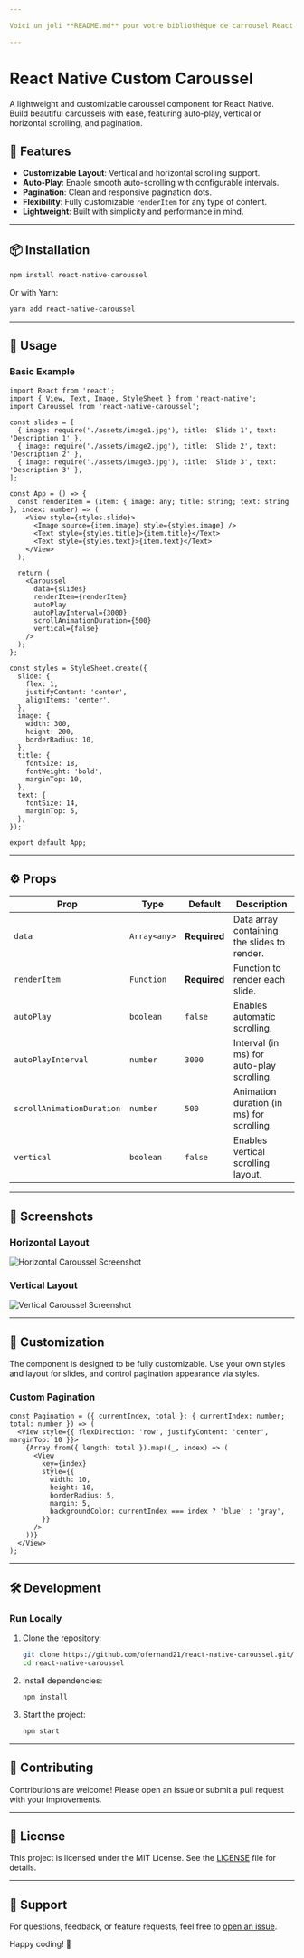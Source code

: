 ```yaml
---

Voici un joli **README.md** pour votre bibliothèque de carrousel React Native

---
```


# React Native Custom Caroussel

A lightweight and customizable caroussel component for React Native. Build beautiful caroussels with ease, featuring auto-play, vertical or horizontal scrolling, and pagination.

## 🎯 Features

- **Customizable Layout**: Vertical and horizontal scrolling support.
- **Auto-Play**: Enable smooth auto-scrolling with configurable intervals.
- **Pagination**: Clean and responsive pagination dots.
- **Flexibility**: Fully customizable `renderItem` for any type of content.
- **Lightweight**: Built with simplicity and performance in mind.

---

## 📦 Installation

```bash
npm install react-native-caroussel
```

Or with Yarn:

```bash
yarn add react-native-caroussel
```

---

## 🚀 Usage

### Basic Example

```tsx
import React from 'react';
import { View, Text, Image, StyleSheet } from 'react-native';
import Caroussel from 'react-native-caroussel';

const slides = [
  { image: require('./assets/image1.jpg'), title: 'Slide 1', text: 'Description 1' },
  { image: require('./assets/image2.jpg'), title: 'Slide 2', text: 'Description 2' },
  { image: require('./assets/image3.jpg'), title: 'Slide 3', text: 'Description 3' },
];

const App = () => {
  const renderItem = (item: { image: any; title: string; text: string }, index: number) => (
    <View style={styles.slide}>
      <Image source={item.image} style={styles.image} />
      <Text style={styles.title}>{item.title}</Text>
      <Text style={styles.text}>{item.text}</Text>
    </View>
  );

  return (
    <Caroussel
      data={slides}
      renderItem={renderItem}
      autoPlay
      autoPlayInterval={3000}
      scrollAnimationDuration={500}
      vertical={false}
    />
  );
};

const styles = StyleSheet.create({
  slide: {
    flex: 1,
    justifyContent: 'center',
    alignItems: 'center',
  },
  image: {
    width: 300,
    height: 200,
    borderRadius: 10,
  },
  title: {
    fontSize: 18,
    fontWeight: 'bold',
    marginTop: 10,
  },
  text: {
    fontSize: 14,
    marginTop: 5,
  },
});

export default App;
```

---

## ⚙️ Props

| Prop                     | Type                  | Default         | Description                                           |
|--------------------------|-----------------------|-----------------|-------------------------------------------------------|
| `data`                   | `Array<any>`         | **Required**    | Data array containing the slides to render.          |
| `renderItem`             | `Function`           | **Required**    | Function to render each slide.                       |
| `autoPlay`               | `boolean`            | `false`         | Enables automatic scrolling.                         |
| `autoPlayInterval`       | `number`             | `3000`          | Interval (in ms) for auto-play scrolling.            |
| `scrollAnimationDuration`| `number`             | `500`           | Animation duration (in ms) for scrolling.            |
| `vertical`               | `boolean`            | `false`         | Enables vertical scrolling layout.                   |

---

## 📸 Screenshots

### Horizontal Layout

![Horizontal Caroussel Screenshot](https://via.placeholder.com/400x200?text=Horizontal+Caroussel)

### Vertical Layout

![Vertical Caroussel Screenshot](https://via.placeholder.com/200x400?text=Vertical+Caroussel)

---

## 🎨 Customization

The component is designed to be fully customizable. Use your own styles and layout for slides, and control pagination appearance via styles.

### Custom Pagination

```tsx
const Pagination = ({ currentIndex, total }: { currentIndex: number; total: number }) => (
  <View style={{ flexDirection: 'row', justifyContent: 'center', marginTop: 10 }}>
    {Array.from({ length: total }).map((_, index) => (
      <View
        key={index}
        style={{
          width: 10,
          height: 10,
          borderRadius: 5,
          margin: 5,
          backgroundColor: currentIndex === index ? 'blue' : 'gray',
        }}
      />
    ))}
  </View>
);
```

---

## 🛠️ Development

### Run Locally

1. Clone the repository:

   ```bash
   git clone https://github.com/ofernand21/react-native-caroussel.git/react-native-caroussel.git
   cd react-native-caroussel
   ```

2. Install dependencies:

   ```bash
   npm install
   ```

3. Start the project:

   ```bash
   npm start
   ```

---

## 🌟 Contributing

Contributions are welcome! Please open an issue or submit a pull request with your improvements.

---

## 📄 License

This project is licensed under the MIT License. See the [LICENSE](LICENSE) file for details.

---

## 💬 Support

For questions, feedback, or feature requests, feel free to [open an issue](https://github.com/ofernand21/react-native-caroussel.git/react-native-caroussel/issues).

Happy coding! 🎉
